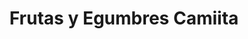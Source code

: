 ---
title: "Frutas y Egumbres Camiita"
url: /quito/frutas-y-egumbres-camiita/
shop: Gemüse & Obst
---